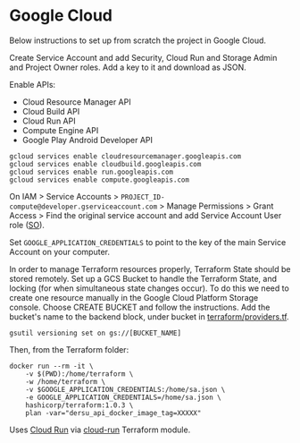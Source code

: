 # Google Cloud

Below instructions to set up from scratch the project in Google Cloud.

Create Service Account and add Security, Cloud Run and Storage Admin and Project Owner roles. Add a key to it and download as JSON.

Enable APIs:

 - Cloud Resource Manager API
 - Cloud Build API 
 - Cloud Run API
 - Compute Engine API 
 - Google Play Android Developer API 

```
gcloud services enable cloudresourcemanager.googleapis.com
gcloud services enable cloudbuild.googleapis.com
gcloud services enable run.googleapis.com
gcloud services enable compute.googleapis.com
```

On IAM > Service Accounts > `PROJECT_ID-compute@developer.gserviceaccount.com` > Manage Permissions > Grant Access > Find the original service account and add Service Account User role ([SO](https://stackoverflow.com/questions/61334524/how-do-you-enable-iam-serviceaccounts-actas-permissions-on-a-sevice-account)).

Set `GOOGLE_APPLICATION_CREDENTIALS` to point to the key of the main Service Account on your computer.

In order to manage Terraform resources properly, Terraform State should be stored remotely. Set up a GCS Bucket to handle the Terraform State, and locking (for when simultaneous state changes occur). To do this we need to create one resource manually in the Google Cloud Platform Storage console. Choose CREATE BUCKET and follow the instructions. Add the bucket's name to the backend block, under bucket in [terraform/providers.tf](./services/terraform/providers.tf).

```
gsutil versioning set on gs://[BUCKET_NAME]
```

Then, from the Terraform folder:

```
docker run --rm -it \ 
	-v $(PWD):/home/terraform \
	-w /home/terraform \
	-v $GOOGLE_APPLICATION_CREDENTIALS:/home/sa.json \
	-e GOOGLE_APPLICATION_CREDENTIALS=/home/sa.json \
	hashicorp/terraform:1.0.3 \
	plan -var="dersu_api_docker_image_tag=XXXXX"
```

Uses [Cloud Run](https://cloud.google.com/run) via [cloud-run](https://registry.terraform.io/modules/garbetjie/cloud-run/google/latest) Terraform module.